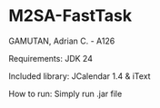 # M2SA-FastTask

GAMUTAN, Adrian C. - A126

Requirements: JDK 24

Included library: JCalendar 1.4 & iText


How to run: Simply run .jar file
